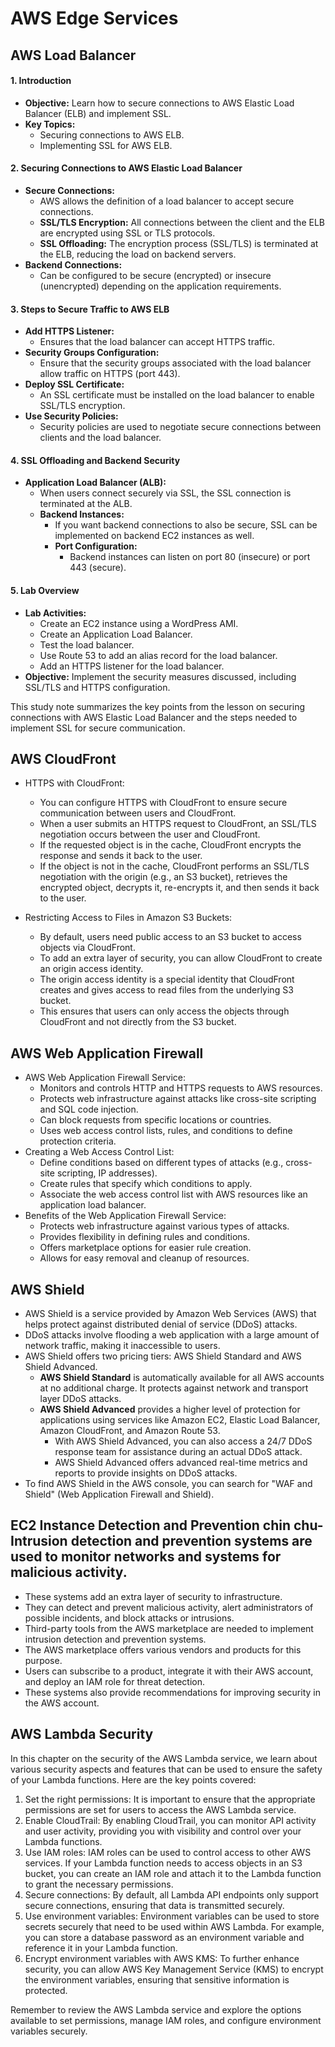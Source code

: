 # AWS Edge Services

## AWS Load Balancer
#### 1. **Introduction**
   - **Objective:** Learn how to secure connections to AWS Elastic Load Balancer (ELB) and implement SSL.
   - **Key Topics:**
     - Securing connections to AWS ELB.
     - Implementing SSL for AWS ELB.

#### 2. **Securing Connections to AWS Elastic Load Balancer**
   - **Secure Connections:** 
     - AWS allows the definition of a load balancer to accept secure connections.
     - **SSL/TLS Encryption:** All connections between the client and the ELB are encrypted using SSL or TLS protocols.
     - **SSL Offloading:** The encryption process (SSL/TLS) is terminated at the ELB, reducing the load on backend servers.
   - **Backend Connections:**
     - Can be configured to be secure (encrypted) or insecure (unencrypted) depending on the application requirements.

#### 3. **Steps to Secure Traffic to AWS ELB**
   - **Add HTTPS Listener:**
     - Ensures that the load balancer can accept HTTPS traffic.
   - **Security Groups Configuration:**
     - Ensure that the security groups associated with the load balancer allow traffic on HTTPS (port 443).
   - **Deploy SSL Certificate:**
     - An SSL certificate must be installed on the load balancer to enable SSL/TLS encryption.
   - **Use Security Policies:**
     - Security policies are used to negotiate secure connections between clients and the load balancer.

#### 4. **SSL Offloading and Backend Security**
   - **Application Load Balancer (ALB):**
     - When users connect securely via SSL, the SSL connection is terminated at the ALB.
     - **Backend Instances:**
       - If you want backend connections to also be secure, SSL can be implemented on backend EC2 instances as well.
       - **Port Configuration:**
         - Backend instances can listen on port 80 (insecure) or port 443 (secure).

#### 5. **Lab Overview**
   - **Lab Activities:**
     - Create an EC2 instance using a WordPress AMI.
     - Create an Application Load Balancer.
     - Test the load balancer.
     - Use Route 53 to add an alias record for the load balancer.
     - Add an HTTPS listener for the load balancer.
   - **Objective:** Implement the security measures discussed, including SSL/TLS and HTTPS configuration.

This study note summarizes the key points from the lesson on securing connections with AWS Elastic Load Balancer and the steps needed to implement SSL for secure communication.
## AWS CloudFront
- HTTPS with CloudFront:
  - You can configure HTTPS with CloudFront to ensure secure communication between users and CloudFront.
  - When a user submits an HTTPS request to CloudFront, an SSL/TLS negotiation occurs between the user and CloudFront.
  - If the requested object is in the cache, CloudFront encrypts the response and sends it back to the user.
  - If the object is not in the cache, CloudFront performs an SSL/TLS negotiation with the origin (e.g., an S3 bucket), retrieves the encrypted object, decrypts it, re-encrypts it, and then sends it back to the user.

- Restricting Access to Files in Amazon S3 Buckets:
  - By default, users need public access to an S3 bucket to access objects via CloudFront.
  - To add an extra layer of security, you can allow CloudFront to create an origin access identity.
  - The origin access identity is a special identity that CloudFront creates and gives access to read files from the underlying S3 bucket.
  - This ensures that users can only access the objects through CloudFront and not directly from the S3 bucket.

## AWS Web Application Firewall
- AWS Web Application Firewall Service:
  - Monitors and controls HTTP and HTTPS requests to AWS resources.
  - Protects web infrastructure against attacks like cross-site scripting and SQL code injection.
  - Can block requests from specific locations or countries.
  - Uses web access control lists, rules, and conditions to define protection criteria.
- Creating a Web Access Control List:
  - Define conditions based on different types of attacks (e.g., cross-site scripting, IP addresses).
  - Create rules that specify which conditions to apply.
  - Associate the web access control list with AWS resources like an application load balancer.
- Benefits of the Web Application Firewall Service:
  - Protects web infrastructure against various types of attacks.
  - Provides flexibility in defining rules and conditions.
  - Offers marketplace options for easier rule creation.
  - Allows for easy removal and cleanup of resources.

## AWS Shield
- AWS Shield is a service provided by Amazon Web Services (AWS) that helps protect against distributed denial of service (DDoS) attacks.
- DDoS attacks involve flooding a web application with a large amount of network traffic, making it inaccessible to users.
- AWS Shield offers two pricing tiers: AWS Shield Standard and AWS Shield Advanced.
  - **AWS Shield Standard** is automatically available for all AWS accounts at no additional charge. It protects against network and transport layer DDoS attacks.
  - **AWS Shield Advanced** provides a higher level of protection for applications using services like Amazon EC2, Elastic Load Balancer, Amazon CloudFront, and Amazon Route 53.
    - With AWS Shield Advanced, you can also access a 24/7 DDoS response team for assistance during an actual DDoS attack.
    - AWS Shield Advanced offers advanced real-time metrics and reports to provide insights on DDoS attacks.
- To find AWS Shield in the AWS console, you can search for "WAF and Shield" (Web Application Firewall and Shield).

## EC2 Instance Detection and Prevention chin chu- Intrusion detection and prevention systems are used to monitor networks and systems for malicious activity.
- These systems add an extra layer of security to infrastructure.
- They can detect and prevent malicious activity, alert administrators of possible incidents, and block attacks or intrusions.
- Third-party tools from the AWS marketplace are needed to implement intrusion detection and prevention systems.
- The AWS marketplace offers various vendors and products for this purpose.
- Users can subscribe to a product, integrate it with their AWS account, and deploy an IAM role for threat detection.
- These systems also provide recommendations for improving security in the AWS account.

## AWS Lambda Security
In this chapter on the security of the AWS Lambda service, we learn about various security aspects and features that can be used to ensure the safety of your Lambda functions. Here are the key points covered:
1. Set the right permissions: It is important to ensure that the appropriate permissions are set for users to access the AWS Lambda service.
2. Enable CloudTrail: By enabling CloudTrail, you can monitor API activity and user activity, providing you with visibility and control over your Lambda functions.
3. Use IAM roles: IAM roles can be used to control access to other AWS services. If your Lambda function needs to access objects in an S3 bucket, you can create an IAM role and attach it to the Lambda function to grant the necessary permissions.
4. Secure connections: By default, all Lambda API endpoints only support secure connections, ensuring that data is transmitted securely.
5. Use environment variables: Environment variables can be used to store secrets securely that need to be used within AWS Lambda. For example, you can store a database password as an environment variable and reference it in your Lambda function.
6. Encrypt environment variables with AWS KMS: To further enhance security, you can allow AWS Key Management Service (KMS) to encrypt the environment variables, ensuring that sensitive information is protected.

Remember to review the AWS Lambda service and explore the options available to set permissions, manage IAM roles, and configure environment variables securely.
